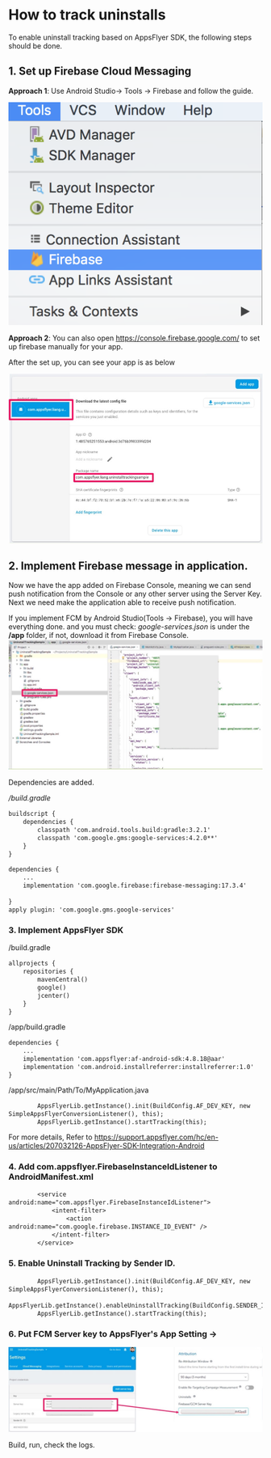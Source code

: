 # How to track uninstalls

To enable uninstall tracking based on AppsFlyer SDK, the following steps should be done.

## 1. Set up Firebase Cloud Messaging

**Approach 1**: Use Android Studio-> Tools -> Firebase and follow the guide.

![alt text](https://github.com/AppsFlyerLiang/UninstallTrackingSample/blob/master/Slides/FromAndroid.png)

**Approach 2**: You can also open https://console.firebase.google.com/ to set up firebase manually for your app.

After the set up, you can see your app is as below

![alt text](https://github.com/AppsFlyerLiang/UninstallTrackingSample/blob/master/Slides/Slide14.jpeg)

## 2. Implement Firebase message in application.
Now we have the app added on Firebase Console, meaning we can send push notification from the Console or any other server using the Server Key.
Next we need make the application able to receive push notification.

If you implement FCM by Android Studio(Tools -> Firebase), you will have everything done.
and you must check:
_google-services.json_ is under the **/app** folder, if not, download it from Firebase Console.
![alt text](https://github.com/AppsFlyerLiang/UninstallTrackingSample/blob/master/Slides/Slide15.jpeg)

Dependencies are added.

_<root>/build.gradle_
```
buildscript {
    dependencies {
        classpath 'com.android.tools.build:gradle:3.2.1'
        classpath 'com.google.gms:google-services:4.2.0**'
    }
}
```

```
dependencies {
    ...
    implementation 'com.google.firebase:firebase-messaging:17.3.4'

}
apply plugin: 'com.google.gms.google-services'
```


### 3. Implement AppsFlyer SDK
<root>/build.gradle
```
allprojects {
    repositories {
        mavenCentral()
        google()
        jcenter()
    }
}
```
<root>/app/build.gradle
```
dependencies {
    ...
    implementation 'com.appsflyer:af-android-sdk:4.8.18@aar'
    implementation 'com.android.installreferrer:installreferrer:1.0'
}
```

<root>/app/src/main/Path/To/MyApplication.java
```
        AppsFlyerLib.getInstance().init(BuildConfig.AF_DEV_KEY, new SimpleAppsFlyerConversionListener(), this);
        AppsFlyerLib.getInstance().startTracking(this);
```

For more details, Refer to https://support.appsflyer.com/hc/en-us/articles/207032126-AppsFlyer-SDK-Integration-Android

### 4. Add com.appsflyer.FirebaseInstanceIdListener to AndroidManifest.xml

```
        <service android:name="com.appsflyer.FirebaseInstanceIdListener">
            <intent-filter>
                <action android:name="com.google.firebase.INSTANCE_ID_EVENT" />
            </intent-filter>
        </service>
```


### 5. Enable Uninstall Tracking by Sender ID.

```
        AppsFlyerLib.getInstance().init(BuildConfig.AF_DEV_KEY, new SimpleAppsFlyerConversionListener(), this);
        AppsFlyerLib.getInstance().enableUninstallTracking(BuildConfig.SENDER_ID);
        AppsFlyerLib.getInstance().startTracking(this);
```


### 6. Put FCM Server key to AppsFlyer's App Setting -> 
![alt text](https://github.com/AppsFlyerLiang/UninstallTrackingSample/blob/master/Slides/Slide19.jpeg)

Build, run, check the logs.
